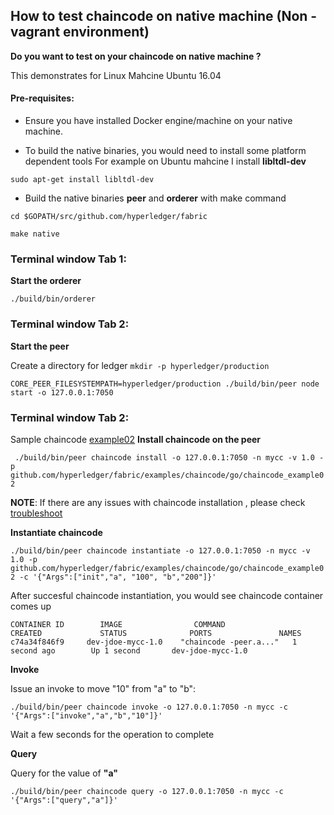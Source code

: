 ## How to test chaincode on native machine (Non -vagrant environment)

**Do you want to test on your chaincode on native machine ?**

This demonstrates for Linux Mahcine Ubuntu 16.04

#### Pre-requisites:
* Ensure you have installed Docker engine/machine on your native machine.

* To build the native binaries, you would need to install some platform dependent tools For example on Ubuntu mahcine I install 
**libltdl-dev**
```
sudo apt-get install libltdl-dev
```

* Build the native binaries **peer** and **orderer** with make command
```
cd $GOPATH/src/github.com/hyperledger/fabric

make native
```

### Terminal window Tab 1: 

**Start the orderer**

`./build/bin/orderer`

### Terminal window Tab 2: 

**Start the peer**

Create a directory for ledger 
`mkdir -p hyperledger/production`

```
CORE_PEER_FILESYSTEMPATH=hyperledger/production ./build/bin/peer node start -o 127.0.0.1:7050
```

### Terminal window Tab 2: 
Sample chaincode [example02](https://github.com/hyperledger/fabric/tree/master/examples/chaincode/go/chaincode_example02) 
**Install chaincode on the peer**

`
./build/bin/peer chaincode install -o 127.0.0.1:7050 -n mycc -v 1.0 -p github.com/hyperledger/fabric/examples/chaincode/go/chaincode_example02`

**NOTE**: If there are any issues with chaincode installation , please check [troubleshoot](https://github.com/asararatnakar/V1_Chaincode/blob/master/README.md#trooubleshoot)

**Instantiate chaincode**

`
./build/bin/peer chaincode instantiate -o 127.0.0.1:7050 -n mycc -v 1.0 -p github.com/hyperledger/fabric/examples/chaincode/go/chaincode_example02 -c '{"Args":["init","a", "100", "b","200"]}'
`

After succesful chaincode instantiation, you would see chaincode container comes up
```
CONTAINER ID        IMAGE                COMMAND                  CREATED             STATUS              PORTS               NAMES
c74a34f846f9     dev-jdoe-mycc-1.0    "chaincode -peer.a..."   1 second ago        Up 1 second       dev-jdoe-mycc-1.0
```

**Invoke**

Issue an invoke to move "10" from "a" to "b":

 `./build/bin/peer chaincode invoke -o 127.0.0.1:7050 -n mycc -c '{"Args":["invoke","a","b","10"]}'`

Wait a few seconds for the operation to complete


**Query**

Query for the value of **"a"**

`./build/bin/peer chaincode query -o 127.0.0.1:7050 -n mycc -c '{"Args":["query","a"]}'`
